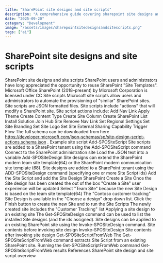 ```yaml
---
title: "SharePoint site designs and site scripts"
description: "A comprehensive guide covering sharepoint site designs and site scripts"
date: "2025-09-20"
category: "Development"
image: "/assets/images/sharepointsitedesignsandsitescripts.png"
tags: ["ai"]
---
```


# SharePoint site designs and site scripts

SharePoint site designs and site scripts SharePoint users and administrators have long appreciated the opportunity to reuse SharePoint "Site Templates". Microsoft Office SharePoint (2018–present) by Microsoft Corporation is licensed under CC Site scripts Microsoft site scripts allow users and administrators to automate the provisioning of "similar" SharePoint sites. Site scripts are JSON formatted files. Site scripts include "actions" that will modify a SharePoint site. Site script actions include: Add Nav Link Apply Theme Create Content Type Create Site Column Create SharePoint List Install Solution Join Hub Site Remove Nav Link Set Regional Settings Set Site Branding Set Site Logo Set Site External Sharing Capability Trigger Flow The full schema can be downloaded from here https://developer.microsoft.com/json-schemas/sp/site-design-script-actions.schema.json . Example site script Add-SPOSiteScript Site scripts are added to a SharePoint tenant using the Add-SPOSiteScript command Connect to the SharePoint administration site Load the JSON text into a variable Add-SPOSiteDesign Site designs can extend the SharePoint modern team site template(64) or the SharePoint modern communication site template (68). Site designs are added to a SharePoint tenant using the ADD-SPOSiteDesign command (specifying one or more Site Script ids) Add the Site Script and add the Site Design SharePoint Create a Site Once the Site design has been created the out of the box "Create a Site" user experience will be updated Select "Team Site" because the new Site Design is based on the team site template(64) The "Contoso customer tracking" Site Design is available in the "Choose a design" drop down list. Click the Finish button to create the new Site and to run the Site Scripts The newly created site includes the "Customer Tracking" list Applying a site design to an existing site The Get-SPOSiteDesign command can be used to list the installed Site designs (and the ids assigned). Site designs can be applied to an existing SharePoint site using the Invoke-SPOSiteDesign command. Site contents before invoking site design Invoke-SPOSiteDesign Site contents after invoking site design Get-SPOSiteScriptFromWeb The Get-SPOSiteScriptFromWeb command extracts Site Script from an existing SharePoint site. Running the Get-SPOSiteScriptFromWeb command Get-SPOSiteScriptFromWeb results References SharePoint site design and site script overview
